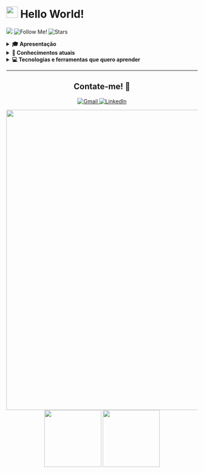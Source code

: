<h1>
    <img src="https://user-images.githubusercontent.com/74038190/212284087-bbe7e430-757e-4901-90bf-4cd2ce3e1852.gif" width="30">
    Hello World!
</h1>


<img src="https://hits.seeyoufarm.com/api/count/incr/badge.svg?url=https%3A%2F%2Fgithub.com%2Fvcaard%2Fhit-counter&count_bg=%2379C83D&title_bg=%23000000&icon=codeigniter.svg&icon_color=%23E7E7E7&title=HITS&edge_flat=false"
    />
<img
    alt="Follow Me!"
    title="Follow me!"
    src="https://img.shields.io/github/followers/vcaard?style=flat&logo=github&logoColor=white&label=Followers&labelColor=black&color=yellow"
/>
<img
    alt="Stars"
    title="Stars"
    src="https://img.shields.io/github/stars/vcaard?style=flat&logo=spreaker&logoColor=white&label=Stars&labelColor=black"
/>

<details>
    <summary><b>🎓 Apresentação</b></summary>
        <p>

Olá! Me chamo Vinícius, tenho 19 anos e atualmente estou cursando **Análise e Desenvolvimento de Sistemas**, sempre fui apaixonado por computadores e tecnologia e desperto curiosidade em saber como tudo funciona e respectivamente resolver problemas. Agora com a oportunidade da faculdade, estou me especializando em **desenvolvimento de software** e **back-end**, utilizando **Python** e frameworks como **Django** e **Flask**, mas em breve pretendo aprender Java e Springboot para aprofundar-me mais.

No momento, meu objetivo é arrumar um **estágio** para adquirir experiência participando de projetos reais e aprimorando meu conhecimento prático, contribuindo com soluções eficientes. Abaixo você pode conferir meus conhecimentos atuais.

<br>
</p>
</details>
<details>
<summary><b>👤 Conhecimentos atuais</b></summary>
<p>
<br>
<img
    alt="Python"
    title="Python"
    src="https://img.shields.io/badge/Python-3776AB?style=for-the-badge&logo=python&logoColor=white"
/>
<img
    alt="Django"
    title="Django"
    src="https://img.shields.io/badge/Django-092E20?style=for-the-badge&logo=django&logoColor=white"
/>
<img
    alt="Flask"
    title="Flask"
    src="https://img.shields.io/badge/Flask-000000?style=for-the-badge&logo=flask&logoColor=white"
/>
<img
    alt="MySQL"
    title="MySQL"
    src="https://img.shields.io/badge/MySQL-00000F?style=for-the-badge&logo=mysql&logoColor=white"
/>
<img
    alt="Git"
    title="Git"
    src="https://img.shields.io/badge/GIT-E44C30?style=for-the-badge&logo=git&logoColor=white"
/>
<img
    alt="HTML5"
    title="HTML5"
    src="https://img.shields.io/badge/HTML5-E34F26?style=for-the-badge&logo=html5&logoColor=white"
/>
<img
    alt="CSS3"
    title="CSS3"
    src="https://img.shields.io/badge/CSS3-1572B6?style=for-the-badge&logo=css3&logoColor=white"
/>

Também estou concluindo o curso de [**Scientific Computing with Python**](https://www.freecodecamp.org/learn/scientific-computing-with-python/) no [**FreeCodeCamp***](https://www.freecodecamp.org/) <br> Logo após farei projetos e aplicações para praticar meu conhecimento.

#### **Idiomas:** Inglês intermediário* (progredindo para avançado) - Espanhol básico 
<br>
</p>
</details>
<details>
<summary><b>💻 Tecnologias e ferramentas que quero aprender</b></summary>
<p>
<br>
<img
    alt="C"
    title="C"
    src="https://img.shields.io/badge/C-00599C?style=for-the-badge&logo=c&logoColor=white"
/>
<img
    alt="Golang"
    title="Golang"
    src="https://img.shields.io/badge/Go-00ADD8?style=for-the-badge&logo=go&logoColor=white"
/>
<img
    alt="Java"
    title="Java"
    src="https://img.shields.io/badge/Java-ED8B00?style=for-the-badge&logo=openjdk&logoColor=white"
/>
<img
    alt="SpringBoot"
    title="SpringBoot"
    src="https://img.shields.io/badge/Spring_Boot-6DB33F?style=for-the-badge&logo=spring-boot&logoColor=white"
/>
<img
    alt="Kotlin"
    title="Kotlin"
    src="https://img.shields.io/badge/Kotlin-B125EA?style=for-the-badge&logo=kotlin&logoColor=white"
/>
<img
    alt="Javascript"
    title="Javascript"
    src="https://img.shields.io/badge/JavaScript-F7DF1E?style=for-the-badge&logo=javascript&logoColor=black"
/>
<img
    alt="Typescript"
    title="Typescript"
    src="https://img.shields.io/badge/TypeScript-007ACC?style=for-the-badge&logo=typescript&logoColor=white"
/>
<img
    alt="Node.js"
    title="Node.js"
    src="https://img.shields.io/badge/Node.js-43853D?style=for-the-badge&logo=node.js&logoColor=white"
/>
<img
    alt="Tailwind"
    title="Tailwind"
    src="https://img.shields.io/badge/Tailwind_CSS-38B2AC?style=for-the-badge&logo=tailwind-css&logoColor=white"
/>
<img
    alt="PostgreSQL"
    title="PostgreSQL"
    src="https://img.shields.io/badge/PostgreSQL-316192?style=for-the-badge&logo=postgresql&logoColor=white"
/>
<img
    alt="Docker"
    title="Docker"
    src="https://img.shields.io/badge/Docker-2CA5E0?style=for-the-badge&logo=docker&logoColor=white"
/>
<img
    alt="Amazon Web Services"
    title="Amazon Web Services"
    src="https://img.shields.io/badge/Amazon_AWS-FF9900?style=for-the-badge&logo=amazonaws&logoColor=white"
/>
<img
    alt="Google Cloud"
    title="Google Cloud"
    src="https://img.shields.io/badge/Google_Cloud-4285F4?style=for-the-badge&logo=google-cloud&logoColor=white"
/>
<img
    alt="CloudFlare"
    title="CloudFlare"
    src="https://img.shields.io/badge/Cloudflare-F38020?style=for-the-badge&logo=Cloudflare&logoColor=white"
/>
</p>
</details>

---
<div align="center">
    <h2>Contate-me! 💬</h2>
</div>

<p align="center">
<a href="mailto:vinicardmiranda@gmail.com">
    <img
        alt="Gmail"
        title="Meu Gmail"
        src="https://img.shields.io/badge/Envie%20um-Email-EA4335?style=for-the-badge&logo=gmail&logoColor=white&labelColor=black"
    />
</a>
<a href="https://www.linkedin.com/in/viniciuscarddoso/" target="_blank">
    <img
        alt="LinkedIn"
        title="Meu LinkedIn"
        src="https://img.shields.io/badge/Acesse%20o%20meu-LinkedIn-5DACDF?style=for-the-badge&logo=inspire&logoColor=white&labelColor=black"
    />
</a>
</p>

<p align="center">
    <img 
        src="https://user-images.githubusercontent.com/74038190/212284158-e840e285-664b-44d7-b79b-e264b5e54825.gif"
        width="790"
    />
    <img 
        src="https://github-readme-stats.vercel.app/api?username=vcaard&show_icons=true&theme=highcontrast&hide_border=true&rank_icon=github&hide=issues,contribs&show=discussions_started&title_color=ffec00&icon_color=ff0000&ring_color=ffec00"
        height="150px"
    />
    <img 
        src="https://github-readme-streak-stats.herokuapp.com/?user=vcaard&theme=highcontrast&hide_border=true"
        height="150px"
    />
</p>

